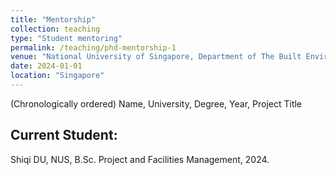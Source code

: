 ```yaml
---
title: "Mentorship"
collection: teaching
type: "Student mentoring"
permalink: /teaching/phd-mentorship-1
venue: "National University of Singapore, Department of The Built Environment"
date: 2024-01-01
location: "Singapore"
---
```

(Chronologically ordered) Name, University, Degree, Year, Project Title

## Current Student:
Shiqi DU, NUS, B.Sc. Project and Facilities Management, 2024.

